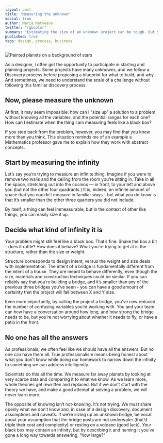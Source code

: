 ```yaml
---
layout: post
title: "Measuring the unknown"
social: true
author: Maria Matveeva
twitter: "rgbcolor"
summary: "Estimating the size of an unknown project can be tough. But you know more than you think you do."
published: true
tags: design, process, business
---
```


![Painted planets on a background of stars](https://i.imgur.com/KlXdtAE.jpg)

As a designer, I often get the opportunity to participate in starting and planning projects. Some projects have many unknowns, and we follow a Discovery process before proposing a blueprint for what to build, and why. And sometimes, we need to understand the scale of a challenge without following this familiar discovery process. 


## Now, please measure the unknown
At first, it may seem impossible: how can I “size up” a solution to a problem without knowing all the variables, and the potential ranges for each one? How can I estimate when the thing I am measuring feels like a black box?

If you step back from the problem, however, you may find that you know more than you think. This situation reminds me of an example a Mathematics professor gave me to explain how they work with abstract concepts. 


## Start by measuring the infinity
Let’s say you’re trying to measure an infinite thing. Imagine if  you were to remove two walls and the ceiling from the room you’re sitting in. Take in all the space, stretching out into the cosmos — in front, to your left and above you (but not the other four quadrants.) It is, indeed, an infinite amount of space that you couldn’t measure in familiar ways - but what you do know is that it’s smaller than the other three quarters you did not include. 

By itself, a thing can feel immeasurable, but in the context of other like things, you can easily size it up.


## Decide what kind of infinity it is
Your problem might still feel like a black box. That’s fine. Shake the box a bit - does it rattle? How does it behave? What you’re trying to get at is the structure, rather than the size or weight.

Structure corresponds to design intent, versus the weight and size deals with implementation. The intent of a bridge is fundamentally different from the intent of a house. They are meant to behave differently, even though the size, materials and construction techniques could be similar. If you can reliably say that you’re building a bridge, and it’s smaller than any of the previous three bridges you’ve seen - you can have a good amount of certainty that the project will fall between X and Y size.

Even more importantly, by calling the project a bridge, you’ve now reduced the number of confusing variables you’re working with. You and your team can how have a conversation around how long, and how strong the bridge needs to be, but you’re not worrying about whether it needs to fly, or have a patio in the front.


## No one has all the answers
As professionals, we often feel like we should have all the answers. But no one can have them all. True professionalism means being honest about what you don’t know while doing our homework to narrow down the infinity to something we can address intelligently.

Scientists do this all the time. We measure far away planets by looking at very scarce data and comparing it to what we know. As we learn more, whole theories get rewritten and replaced. But if we don’t start with the theory we have, and make a good attempt at solving a problem, we will never learn more. 

The opposite of knowing isn’t not-knowing. It’s not trying. We must share openly what we don’t know and, in case of a design discovery, document assumptions and caveats. If we’re sizing up an unknown bridge, be vocal about your assumption that the bridge posts are not underwater (that’d triple their cost and complexity) or resting on a volcano (good luck). Your black box may contain an infinity, but by describing it and naming it you’ve gone a long way towards answering, “how large?” 

